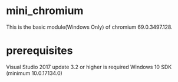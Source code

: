 # mini_chromium
This is the basic module(Windows Only) of chromium 69.0.3497.128. 

# prerequisites
Visual Studio 2017 update 3.2 or higher is required
Windows 10 SDK (minimum 10.0.17134.0)

